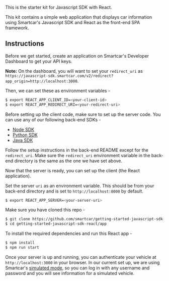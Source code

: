 This is the starter kit for Javascript SDK with React.

This kit contains a simple web application that displays car information using Smartcar's Javascript SDK and React as the front-end SPA framework.

## Instructions

Before we get started, create an application on Smartcar's Developer Dashboard to get your API keys.

**Note:** On the dashboard, you will want to set your `redirect_uri` as `https://javascript-sdk.smartcar.com/v2/redirect?app_origin=http://localhost:3000`.

Then, we can set these as environment variables -

```bash
$ export REACT_APP_CLIENT_ID=<your-client-id>
$ export REACT_APP_REDIRECT_URI=<your-redirect-uri>
```

Before setting up the client code, make sure to set up the server code. You can use any of our following back-end SDKs -

- [Node SDK](https://github.com/smartcar/getting-started-node-sdk)
- [Python SDK](https://github.com/smartcar/getting-started-python-sdk)
- [Java SDK](https://github.com/smartcar/getting-started-java-sdk)

Follow the setup instructions in the back-end README except for the `redirect_uri`. Make sure the `redirect_uri` environment variable in the back-end directory is the same as the one we have set above.

Now that the server is ready, you can set up the client (the React application).

Set the server `uri` as an environment variable. This should be from your back-end directory and is set to `http://localhost:8000` by default.

```bash
$ export REACT_APP_SERVER=<your-server-uri>
```

Make sure you have cloned this repo -

```bash
$ git clone https://github.com/smartcar/getting-started-javascript-sdk-react.git
$ cd getting-started-javascript-sdk-react/app
```

To install the required dependencies and run this React app -

```bash
$ npm install
$ npm run start
```

Once your server is up and running, you can authenticate your vehicle at `http://localhost:3000` in your browser. In our current set up, we are using Smartcar's [simulated mode](https://smartcar.com/docs/getting-started/test-your-integration), so you can log in with any username and password and you will see information for a simulated vehicle.
